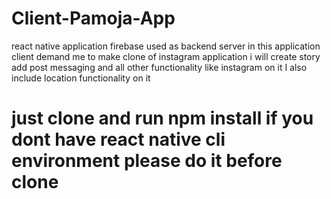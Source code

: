 # Client-Pamoja-App
react native application firebase used as backend server 
in this application client demand me to make clone of instagram application i will create story add post messaging and all other functionality like instagram on it I also include location functionality on it
# just clone and run npm install if you dont have react native cli environment please do it before clone
